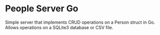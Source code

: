 # People Server Go
Simple server that implements CRUD operations on a Person struct in Go.</br>
Allows operations on a SQLite3 database or CSV file.
